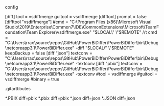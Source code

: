 

config

[diff]
	tool = vsdiffmerge
	guitool = vsdiffmerge
[difftool]
	prompt = false
[difftool "vsdiffmerge"]
	#cmd = \"C:\\Program Files (x86)\\Microsoft Visual Studio\\2019\\Enterprise\\Common7\\IDE\\CommonExtensions\\Microsoft\\TeamFoundation\\Team Explorer\\vsdiffmerge.exe\" \"$LOCAL\" \"$REMOTE\" //t
	cmd = \"C:\\Users\\rrao\\source\\repos\\GitHub\\PowerBiDiffer\\PowerBiDiffer\\bin\\Debug\\netcoreapp3.1\\PowerBiDiffer.exe\" -diff \"$LOCAL\" \"$REMOTE\"
	keepBackup = false
[diff "json"]
	textconv = \"C:\\Users\\rrao\\source\\repos\\GitHub\\PowerBiDiffer\\PowerBiDiffer\\bin\\Debug\\netcoreapp3.1\\PowerBiDiffer.exe\" -textconv
[diff "pbix"]
	textconv = \"C:\\Users\\rrao\\source\\repos\\GitHub\\PowerBiDiffer\\PowerBiDiffer\\bin\\Debug\\netcoreapp3.1\\PowerBiDiffer.exe\" -textconv
	#tool = vsdiffmerge
	#guitool = vsdiffmerge
	#binary = true





.gitarttibutes

*.PBIX   diff=pbix
*.pbix   diff=pbix
*.json	 diff=json
*.JSON	 diff=json